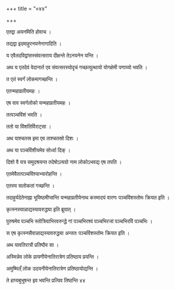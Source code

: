 +++
title = "०४४"

+++

 

एतद्वा अयनमिति होवाच । 

तद्यद्वा इदमाहुरनयनेनागादिति । 

य एवैतदविद्वांसस्संवत्सराय दीक्षन्ते तेऽनयनेन यन्ति । 

अथ य एतदेवं वेदानार्त एव संवत्सरस्योदृचं गच्छत्युत्थायो योगक्षेमी
पणाय्यो भवति । 

त एतं स्वर्गं लोकमागच्छन्ति । 

एतन्महाव्रतीयमहः । 

एष वाव स्वर्गलोको यन्महाव्रतीयमहः । 

तत्पञ्चविंशं भवति । 

ततो या विंशतिर्विराट्सा । 

अथ याश्चतस्र इमा एव ताश्चतस्रो दिशः । 

अथ या पञ्चविंशीयमेव सोर्ध्वा दिक् । 

दिशो वै यत्र समुदश्रयन्त तदेषोऽत्यग्रो नाम लोकोऽभवद्य एष तपति । 

एतमेवैतत्पञ्चविंश्याभ्यारोहन्ति । 

एतस्य सलोकतां गच्छन्ति । 

तदाहुर्यदेतेनाह्ना भूयिष्ठमीप्सन्ति यन्महाव्रतीयेनाथ कस्मादयं वारणः
पञ्चविंशस्तोमः क्रियत इति । 

कृत्स्नस्यान्नाद्यस्यावरुद्ध्या इति ब्रूयात् । 

पुरुषमेव पञ्चभि स्तोत्रियाभिरवरुन्द्धे गां पञ्चभिरश्वं पञ्चभिरजां
पञ्चभिरविं पञ्चभिः । 

स एष कृत्स्नसैवान्नाद्यस्यावरुद्ध्या अन्ततः पञ्चविंशस्तोमः क्रियत इति । 

अथ यावतिरात्रौ प्रतिष्ठैव सा । 

अस्मिन्नेव लोके प्रायणीयेनातिरात्रेण प्रतिष्ठाय प्रयन्ति । 

अमुष्मिल्ँ लोक उदयनीयेनातिरात्रेण प्रतिष्ठायोद्यन्ति । 

ते हाप्यबुभूषन्त इव भवन्ति प्रत्यिव तिष्ठन्ति ४४
